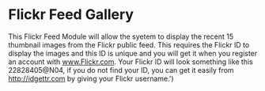 Flickr Feed Gallery
===================

This Flickr Feed Module will allow the syetem to display the recent 15 thumbnail images from the Flickr public feed.
This requires the Flickr ID to display the images and this ID is unique and you will get it when you register an account with <a href="http://www.flickr.com" target="_blank">www.Flickr.com</a>. Your Flickr ID will look something like this 22828405@N04, if you do not find your ID, you can get it easily from <a href="http://idgettr.com/" target="_blank">http://idgettr.com</a> by giving your Flickr username.')
